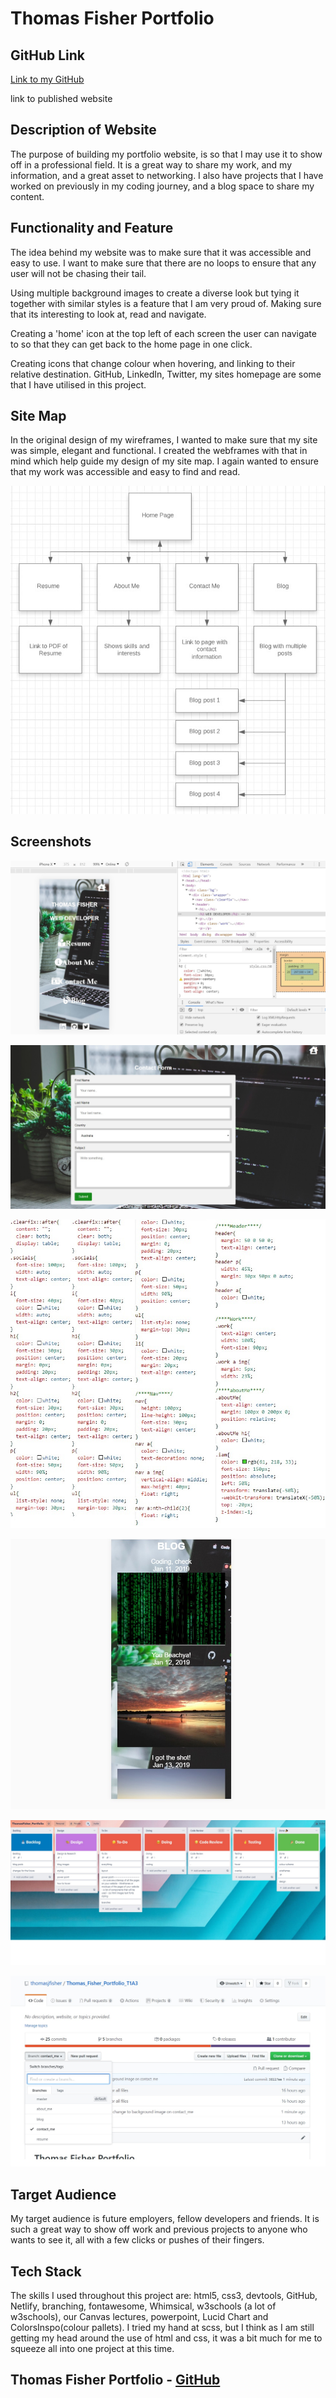 # Thomas Fisher Portfolio

## GitHub Link

<a href="https://github.com/thomasjfisher/Thomas_Fisher_Portfolio_T1A2">Link to my GitHub</a>

link to published website



## Description of Website

The purpose of building my portfolio website, is so that I may use it to show off in a professional field. It is a great way to share my work, and my information, and a great asset to networking. I also have projects that I have worked on previously in my coding journey, and a blog space to share my content.



## Functionality and Feature

The idea behind my website was to make sure that it was accessible and easy to use. I want to make sure that there are no loops to ensure that any user will not be chasing their tail.

Using multiple background images to create a diverse look but tying it together with similar styles is a feature that I am very proud of. Making sure that its interesting to look at, read and navigate.

Creating a 'home' icon at the top left of each screen the user can navigate to so that they can get back to the home page in one click.

Creating icons that change colour when hovering, and linking to their relative destination. GitHub, LinkedIn, Twitter, my sites homepage are some that I have utilised in this project.



## Site Map

In the original design of my wireframes, I wanted to make sure that my site was simple, elegant and functional. I created the webframes with that in mind which help guide my design of my site map. I again wanted to ensure that my work was accessible and easy to find and read.

 

![Thomas Fisher Portfolio - Site Map](/docs/sitemap.jpg)



## Screenshots

![All I've looked at for the past 2 weeks](/src/img/portfolio_mobile.jpg)

![Call me... Please](/src/img/call_me.jpg)

![Code, code aaaand... more code](/src/img/code_code_code.jpg)

![Blog Spot!](/src/img/blog_posts.jpg)

![Trello](/src/img/trello.jpg)

![Branching](/src/img/git_branching.jpg)



## Target Audience

My target audience is future employers, fellow developers and friends. It is such a great way to show off work and previous projects to anyone who wants to see it, all with a few clicks or pushes of their fingers.



## Tech Stack

The skills I used throughout this project are: html5, css3, devtools, GitHub, Netlify, branching, fontawesome, Whimsical,  w3schools (a lot of w3schools), our Canvas lectures, powerpoint, Lucid Chart and ColorsInspo(colour pallets). I tried my hand at scss, but I think as I am still getting my head around the use of html and css, it was a bit much for me to squeeze all into one project at this time. 

## 

## Thomas Fisher Portfolio - <a href="https://github.com/thomasjfisher/Thomas_Fisher_Portfolio_T1A2">GitHub</a>

